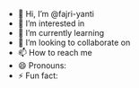 - 👋 Hi, I’m @fajri-yanti
- 👀 I’m interested in 
- 🌱 I’m currently learning 
- 💞️ I’m looking to collaborate on 
- 📫 How to reach me 
- 😄 Pronouns: 
- ⚡ Fun fact: 

<!---
fajri-yanti/fajri-yanti is a ✨ special ✨ repository because its `README.md` (this file) appears on your GitHub profile.
You can click the Preview link to take a look at your changes.
--->
